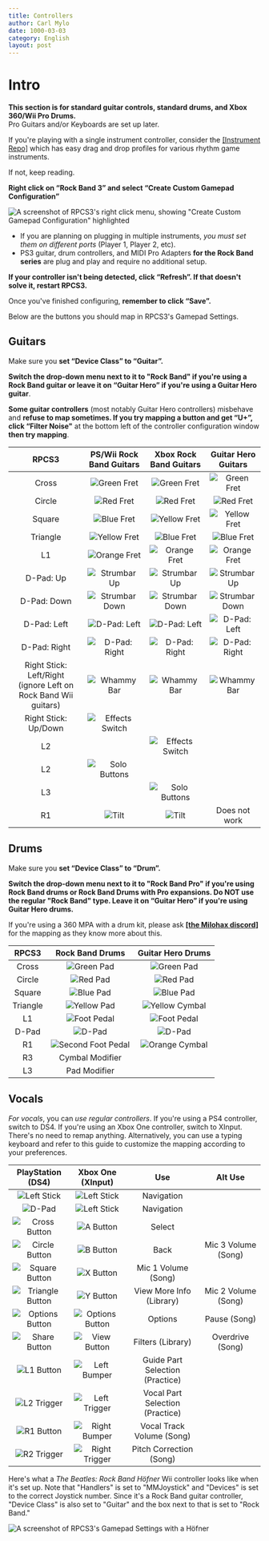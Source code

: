 ```yaml
---
title: Controllers
author: Carl Mylo
date: 1000-03-03
category: English
layout: post
---
```


# Intro

**This section is for standard guitar controls, standard drums, and Xbox 360/Wii Pro Drums.**  
Pro Guitars and/or Keyboards are set up later.

If you're playing with a single instrument controller, consider the [[Instrument Repo]](https://hmxmilohax.github.io/rb3-pc/instruments/intro) which has easy drag and drop profiles for various rhythm game instruments.

If not, keep reading.

**Right click on “Rock Band 3” and select “Create Custom Gamepad Configuration”**

![A screenshot of RPCS3's right click menu, showing "Create Custom Gamepad Configuration" highlighted](https://raw.githubusercontent.com/hmxmilohax/rb3-pc/TheGreatSplit/assets/images/conf/rpcs3pad.png "Create Custom Gamepad Configuration")

* If you are planning on plugging in multiple instruments, _you must set them on different ports_ (Player 1, Player 2, etc).
* PS3 guitar, drum controllers, and MIDI Pro Adapters **for the Rock Band series** are plug and play and require no additional setup.

**If your controller isn't being detected, click “Refresh”. If that doesn't solve it, restart RPCS3.**

Once you've finished configuring, **remember to click “Save”.**

Below are the buttons you should map in RPCS3's Gamepad Settings.

## Guitars  
Make sure you **set “Device Class” to “Guitar”.**

**Switch the drop-down menu next to it to "Rock Band" if you're using a Rock Band guitar or leave it on “Guitar Hero” if you're using a Guitar Hero guitar**. 
 
**Some guitar controllers** (most notably Guitar Hero controllers) misbehave and **refuse to map sometimes. If you try mapping a button and get “U+”, click “Filter Noise"** at the bottom left of the controller configuration window **then try mapping**.

| **RPCS3**          | **PS/Wii Rock Band Guitars** | **Xbox Rock Band Guitars** | **Guitar Hero Guitars** |
|:------------------:|:---------------------:|:---------------------:|:-----------------------:|
| Cross | ![Green Fret](https://github.com/hmxmilohax/rb3-pc/blob/TheGreatSplit/images/btns/gtrs/gf.png "Green Fret") | ![Green Fret](https://github.com/hmxmilohax/rb3-pc/blob/TheGreatSplit/images/btns/gtrs/gf.png "Green Fret") | ![Green Fret](https://github.com/hmxmilohax/rb3-pc/blob/TheGreatSplit/images/btns/gtrs/gf.png "Green Fret") |
| Circle | ![Red Fret](https://github.com/hmxmilohax/rb3-pc/blob/TheGreatSplit/images/btns/gtrs/rf.png "Red Fret") | ![Red Fret](https://github.com/hmxmilohax/rb3-pc/blob/TheGreatSplit/images/btns/gtrs/rf.png "Red Fret") | ![Red Fret](https://github.com/hmxmilohax/rb3-pc/blob/TheGreatSplit/images/btns/gtrs/rf.png "Red Fret") |
| Square | ![Blue Fret](https://github.com/hmxmilohax/rb3-pc/blob/TheGreatSplit/images/btns/gtrs/bf.png "Blue Fret") | ![Yellow Fret](https://github.com/hmxmilohax/rb3-pc/blob/TheGreatSplit/images/btns/gtrs/yf.png "Yellow Fret") | ![Yellow Fret](https://github.com/hmxmilohax/rb3-pc/blob/TheGreatSplit/images/btns/gtrs/yf.png "Yellow Fret") |
| Triangle | ![Yellow Fret](https://github.com/hmxmilohax/rb3-pc/blob/TheGreatSplit/images/btns/gtrs/yf.png "Yellow Fret") | ![Blue Fret](https://github.com/hmxmilohax/rb3-pc/blob/TheGreatSplit/images/btns/gtrs/bf.png "Blue Fret") | ![Blue Fret](https://github.com/hmxmilohax/rb3-pc/blob/TheGreatSplit/images/btns/gtrs/bf.png "Blue Fret") |
| L1 | ![Orange Fret](https://github.com/hmxmilohax/rb3-pc/blob/TheGreatSplit/images/btns/gtrs/of.png "Orange Fret") | ![Orange Fret](https://github.com/hmxmilohax/rb3-pc/blob/TheGreatSplit/images/btns/gtrs/of.png "Orange Fret") | ![Orange Fret](https://github.com/hmxmilohax/rb3-pc/blob/TheGreatSplit/images/btns/gtrs/of.png "Orange Fret") |
| D-Pad: Up | ![Strumbar Up](https://github.com/hmxmilohax/rb3-pc/blob/TheGreatSplit/images/btns/gtrs/sbu.png "Strumbar Up") | ![Strumbar Up](https://github.com/hmxmilohax/rb3-pc/blob/TheGreatSplit/images/btns/gtrs/sbu.png "Strumbar Up") | ![Strumbar Up](https://github.com/hmxmilohax/rb3-pc/blob/TheGreatSplit/images/btns/gtrs/sbu.png "Strumbar Up") |
| D-Pad: Down | ![Strumbar Down](https://github.com/hmxmilohax/rb3-pc/blob/TheGreatSplit/images/btns/gtrs/sbd.png "Strumbar Down") | ![Strumbar Down](https://github.com/hmxmilohax/rb3-pc/blob/TheGreatSplit/images/btns/gtrs/sbd.png "Strumbar Down") | ![Strumbar Down](https://github.com/hmxmilohax/rb3-pc/blob/TheGreatSplit/images/btns/gtrs/sbd.png "Strumbar Down") |
| D-Pad: Left | ![D-Pad: Left](https://github.com/hmxmilohax/rb3-pc/blob/TheGreatSplit/images/btns/gtrs/dpl.png "D-Pad: Left") | ![D-Pad: Left](https://github.com/hmxmilohax/rb3-pc/blob/TheGreatSplit/images/btns/gtrs/dpl.png "D-Pad: Left") | ![D-Pad: Left](https://github.com/hmxmilohax/rb3-pc/blob/TheGreatSplit/images/btns/gtrs/dpl.png "D-Pad: Left") |
| D-Pad: Right | ![D-Pad: Right](https://github.com/hmxmilohax/rb3-pc/blob/TheGreatSplit/images/btns/gtrs/dpr.png "D-Pad: Right") | ![D-Pad: Right](https://github.com/hmxmilohax/rb3-pc/blob/TheGreatSplit/images/btns/gtrs/dpr.png "D-Pad: Right") | ![D-Pad: Right](https://github.com/hmxmilohax/rb3-pc/blob/TheGreatSplit/images/btns/gtrs/dpr.png "D-Pad: Right") |
| Right Stick: <br/> Left/Right <br/> (ignore Left on Rock Band Wii guitars) | ![Whammy Bar](https://github.com/hmxmilohax/rb3-pc/blob/TheGreatSplit/images/btns/gtrs/wb.png "Whammy Bar") | ![Whammy Bar](https://github.com/hmxmilohax/rb3-pc/blob/TheGreatSplit/images/btns/gtrs/wb.png "Whammy Bar") | ![Whammy Bar](https://github.com/hmxmilohax/rb3-pc/blob/TheGreatSplit/images/btns/gtrs/wb.png "Whammy Bar") |
| Right Stick: Up/Down | ![Effects Switch](https://github.com/hmxmilohax/rb3-pc/blob/TheGreatSplit/images/btns/gtrs/fx.png "Effects Switch") | | |
| L2 | | ![Effects Switch](https://github.com/hmxmilohax/rb3-pc/blob/TheGreatSplit/images/btns/gtrs/fx.png "Effects Switch") | |
| L2 | ![Solo Buttons](https://github.com/hmxmilohax/rb3-pc/blob/TheGreatSplit/images/btns/gtrs/solo.png "Solo Buttons") | | |
| L3 | | ![Solo Buttons](https://github.com/hmxmilohax/rb3-pc/blob/TheGreatSplit/images/btns/gtrs/solo.png "Solo Buttons") | |
| R1 | ![Tilt](https://github.com/hmxmilohax/rb3-pc/blob/TheGreatSplit/images/btns/gtrs/ts.png "Tilt") | ![Tilt](https://github.com/hmxmilohax/rb3-pc/blob/TheGreatSplit/images/btns/gtrs/ts.png "Tilt") | Does not work |


## Drums

Make sure you **set “Device Class” to “Drum”.**

**Switch the drop-down menu next to it to "Rock Band Pro" if you're using Rock Band drums or Rock Band Drums with Pro expansions. Do **NOT** use the regular "Rock Band" type. Leave it on “Guitar Hero” if you're using Guitar Hero drums.**

If you're using a 360 MPA with a drum kit, please ask [**[the Milohax discord]**](https://rb3dx.neocities.org/discord) for the mapping as they know more about this.

| **RPCS3**    | **Rock Band Drums** | **Guitar Hero Drums** |
|:--------:|:-------------------:|:-----------------:|
| Cross | ![Green Pad](https://github.com/hmxmilohax/rb3-pc/blob/TheGreatSplit/images/btns/drms/rb/gp.png "Green Pad") | ![Green Pad](https://github.com/hmxmilohax/rb3-pc/blob/TheGreatSplit/images/btns/drms/gh/gp.png "Green Pad") |
| Circle | ![Red Pad](https://github.com/hmxmilohax/rb3-pc/blob/TheGreatSplit/images/btns/drms/rb/rp.png "Red Pad") | ![Red Pad](https://github.com/hmxmilohax/rb3-pc/blob/TheGreatSplit/images/btns/drms/gh/rp.png "Red Pad") |
| Square | ![Blue Pad](https://github.com/hmxmilohax/rb3-pc/blob/TheGreatSplit/images/btns/drms/rb/bp.png "Blue Pad") | ![Blue Pad](https://github.com/hmxmilohax/rb3-pc/blob/TheGreatSplit/images/btns/drms/gh/bp.png "Blue Pad") |
| Triangle | ![Yellow Pad](https://github.com/hmxmilohax/rb3-pc/blob/TheGreatSplit/images/btns/drms/rb/yp.png "Yellow Pad") | ![Yellow Cymbal](https://github.com/hmxmilohax/rb3-pc/blob/TheGreatSplit/images/btns/drms/gh/yc.png "Yellow Cymbal") |
| L1 | ![Foot Pedal](https://github.com/hmxmilohax/rb3-pc/blob/TheGreatSplit/images/btns/drms/rb/kp.png "Foot Pedal") | ![Foot Pedal](https://github.com/hmxmilohax/rb3-pc/blob/TheGreatSplit/images/btns/drms/gh/kp.png "Foot Pedal") |
| D-Pad | ![D-Pad](https://github.com/hmxmilohax/rb3-pc/blob/TheGreatSplit/images/btns/ctrls/xbox/dp.png "D-Pad") | ![D-Pad](https://github.com/hmxmilohax/rb3-pc/blob/TheGreatSplit/images/btns/ctrls/xbox/dp.png "D-Pad") |
| R1 | ![Second Foot Pedal](https://github.com/hmxmilohax/rb3-pc/blob/TheGreatSplit/images/btns/drms/rb/kp.png "Second Foot Pedal") | ![Orange Cymbal](https://github.com/hmxmilohax/rb3-pc/blob/TheGreatSplit/images/btns/drms/gh/oc.png "Orange Cymbal") |
| R3 | Cymbal Modifier | |
| L3 | Pad Modifier | |


## Vocals  
*For vocals*, you can *use regular controllers*. If you're using a PS4 controller, switch to DS4. If you're using an Xbox One controller, switch to XInput. There's no need to remap anything. Alternatively, you can use a typing keyboard and refer to this guide to customize the mapping according to your preferences.

| **PlayStation (DS4)** | **Xbox One (XInput)** | **Use**                         | **Alt Use**         |
|:---------------------:|:---------------------:|:-------------------------------:|:-------------------:|
| ![Left Stick](https://github.com/hmxmilohax/rb3-pc/blob/TheGreatSplit/images/btns/ctrls/ps4/ls.png "Left Stick") | ![Left Stick](https://github.com/hmxmilohax/rb3-pc/blob/TheGreatSplit/images/btns/ctrls/xbox/ls.png "Left Stick") | Navigation |
| ![D-Pad](https://github.com/hmxmilohax/rb3-pc/blob/TheGreatSplit/images/btns/ctrls/ps4/dp.png "D-Pad") | ![Left Stick](https://github.com/hmxmilohax/rb3-pc/blob/TheGreatSplit/images/btns/ctrls/xbox/dp.png "D-Pad") | Navigation |
| ![Cross Button](https://github.com/hmxmilohax/rb3-pc/blob/TheGreatSplit/images/btns/ctrls/ps4/x.png "Cross Button") | ![A Button](https://github.com/hmxmilohax/rb3-pc/blob/TheGreatSplit/images/btns/ctrls/xbox/a.png "A Button") | Select                          |
| ![Circle Button](https://github.com/hmxmilohax/rb3-pc/blob/TheGreatSplit/images/btns/ctrls/ps4/o.png "Circle Button") | ![B Button](https://github.com/hmxmilohax/rb3-pc/blob/TheGreatSplit/images/btns/ctrls/xbox/b.png "B Button") | Back                            | Mic 3 Volume (Song) |
| ![Square Button](https://github.com/hmxmilohax/rb3-pc/blob/TheGreatSplit/images/btns/ctrls/ps4/s.png "Square Button") | ![X Button](https://github.com/hmxmilohax/rb3-pc/blob/TheGreatSplit/images/btns/ctrls/xbox/x.png "X Button") | Mic 1 Volume (Song) |
| ![Triangle Button](https://github.com/hmxmilohax/rb3-pc/blob/TheGreatSplit/images/btns/ctrls/ps4/t.png "Triangle Button") | ![Y Button](https://github.com/hmxmilohax/rb3-pc/blob/TheGreatSplit/images/btns/ctrls/xbox/y.png "Y Button") | View More Info (Library)        | Mic 2 Volume (Song) |
| ![Options Button](https://github.com/hmxmilohax/rb3-pc/blob/TheGreatSplit/images/btns/ctrls/ps4/opt.png "Options Button") | ![Options Button](https://github.com/hmxmilohax/rb3-pc/blob/TheGreatSplit/images/btns/ctrls/xbox/opt.png "Options Button") | Options                         | Pause (Song)        |
| ![Share Button](https://github.com/hmxmilohax/rb3-pc/blob/TheGreatSplit/images/btns/ctrls/ps4/shr.png "Share Button") | ![View Button](https://github.com/hmxmilohax/rb3-pc/blob/TheGreatSplit/images/btns/ctrls/xbox/viw.png "View Button") | Filters (Library)               | Overdrive (Song)    |
| ![L1 Button](https://github.com/hmxmilohax/rb3-pc/blob/TheGreatSplit/images/btns/ctrls/ps4/l1.png "L1 Button") | ![Left Bumper](https://github.com/hmxmilohax/rb3-pc/blob/TheGreatSplit/images/btns/ctrls/xbox/lb.png "Left Bumper") | Guide Part Selection (Practice) |
| ![L2 Trigger](https://github.com/hmxmilohax/rb3-pc/blob/TheGreatSplit/images/btns/ctrls/ps4/l2.png "L2 Trigger") | ![Left Trigger](https://github.com/hmxmilohax/rb3-pc/blob/TheGreatSplit/images/btns/ctrls/xbox/lt.png "Left Trigger") | Vocal Part Selection (Practice) |
| ![R1 Button](https://github.com/hmxmilohax/rb3-pc/blob/TheGreatSplit/images/btns/ctrls/ps4/r1.png "R1 Button") | ![Right Bumper](https://github.com/hmxmilohax/rb3-pc/blob/TheGreatSplit/images/btns/ctrls/xbox/rb.png "Right Bumper") | Vocal Track Volume (Song)       |
| ![R2 Trigger](https://github.com/hmxmilohax/rb3-pc/blob/TheGreatSplit/images/btns/ctrls/ps4/r2.png "R2 Trigger") | ![Right Trigger](https://github.com/hmxmilohax/rb3-pc/blob/TheGreatSplit/images/btns/ctrls/xbox/rt.png "Right Trigger") | Pitch Correction (Song)         |

Here's what a _The Beatles: Rock Band Höfner_ Wii controller looks like when it's set up. Note that "Handlers" is set to "MMJoystick" and "Devices" is set to the correct Joystick number. Since it's a Rock Band guitar controller, "Device Class" is also set to "Guitar" and the box next to that is set to "Rock Band."

![A screenshot of RPCS3's Gamepad Settings with a Höfner](https://raw.githubusercontent.com/hmxmilohax/rb3-pc/TheGreatSplit/assets/images/instruments/wiirbgtrsmapping.png "Gamepad Settings with a Wii The Beatles: Rock Band Höfner guitar controller")